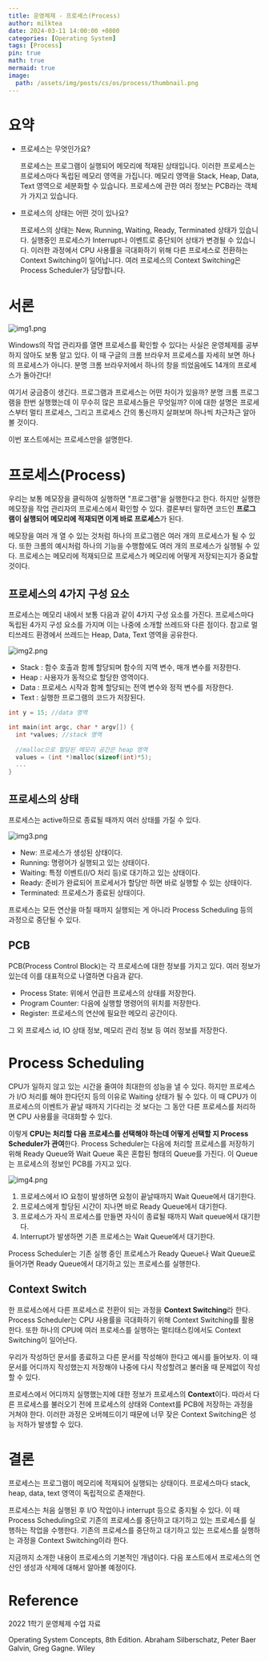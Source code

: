 ```yaml
---
title: 운영체제 - 프로세스(Process)
author: milktea
date: 2024-03-11 14:00:00 +0800
categories: [Operating System]
tags: [Process]
pin: true
math: true
mermaid: true
image:
  path: /assets/img/posts/cs/os/process/thumbnail.png
---
```

# 요약
- 프로세스는 무엇인가요?

  프로세스는 프로그램이 실행되어 메모리에 적재된 상태입니다.
  이러한 프로세스는 프로세스마다 독립된 메모리 영역을 가집니다.
  메모리 영역을 Stack, Heap, Data, Text 영역으로 세분화할 수 있습니다. 
  프로세스에 관한 여러 정보는 PCB라는 객체가 가지고 있습니다.
  
- 프로세스의 상태는 어떤 것이 있나요?

  프로세스의 상태는 New, Running, Waiting, Ready, Terminated 상태가 있습니다.
  실행중인 프로세스가 Interrupt나 이벤트로 중단되어 상태가 변경될 수 있습니다.
  이러한 과정에서 CPU 사용률을 극대화하기 위해 다른 프로세스로 전환하는 Context Switching이 일어납니다.
  여러 프로세스의 Context Switching은 Process Scheduler가 담당합니다.

# 서론

![img1.png](/assets/img/posts/cs/os/process/chrome.png)

Windows의 작업 관리자를 열면 프로세스를 확인할 수 있다는 사실은 운영체제를 공부하지 않아도 보통 알고 있다.
이 때 구글의 크롬 브라우저 프로세스를 자세히 보면 하나의 프로세스가 아니다.
분명 크롬 브라우저에서 하나의 창을 띄었음에도 14개의 프로세스가 돌아간다!

여기서 궁금증이 생긴다. 프로그램과 프로세스는 어떤 차이가 있을까?
분명 크롬 프로그램을 한번 실행했는데 이 무수히 많은 프로세스들은 무엇일까?
이에 대한 설명은 프로세스부터 멀티 프로세스, 그리고 프로세스 간의 통신까지 살펴보며 하나씩 차근차근 알아볼 것이다.

이번 포스트에서는 프로세스만을 설명한다.

# 프로세스(Process)
우리는 보통 메모장을 클릭하여 실행하면 "프로그램"을 실행한다고 한다.
하지만 실행한 메모장을 작업 관리자의 프로세스에서 확인할 수 있다.
결론부터 말하면 코드인 **프로그램이 실행되어 메모리에 적재되면 이게 바로 프로세스**가 된다.

메모장을 여러 개 열 수 있는 것처럼 하나의 프로그램은 여러 개의 프로세스가 될 수 있다.
또한 크롬의 예시처럼 하나의 기능을 수행함에도 여러 개의 프로세스가 실행될 수 있다.
프로세스는 메모리에 적재되므로 프로세스가 메모리에 어떻게 저장되는지가 중요할 것이다.

## 프로세스의 4가지 구성 요소
프로세스는 메모리 내에서 보통 다음과 같이 4가지 구성 요소를 가진다.
프로세스마다 독립된 4가지 구성 요소를 가지며 이는 나중에 소개할 쓰레드와 다른 점이다.
참고로 멀티쓰레드 환경에서 쓰레드는 Heap, Data, Text 영역을 공유한다.

![img2.png](/assets/img/posts/cs/os/process/process-component.png)

- Stack : 함수 호출과 함께 할당되며 함수의 지역 변수, 매개 변수를 저장한다.
- Heap : 사용자가 동적으로 할당한 영역이다.
- Data : 프로세스 시작과 함께 할당되는 전역 변수와 정적 변수를 저장한다.
- Text : 실행한 프로그램의 코드가 저장된다.

```c
int y = 15; //data 영역

int main(int argc, char * argv[]) {
  int *values; //stack 영역
  
  //malloc으로 할당된 메모리 공간은 heap 영역
  values = (int *)malloc(sizeof(int)*5); 
  ...
}
```

## 프로세스의 상태
프로세스는 active하므로 종료될 때까지 여러 상태를 가질 수 있다.

![img3.png](/assets/img/posts/cs/os/process/process-state.png)

- New: 프로세스가 생성된 상태이다.
- Running: 명령어가 실행되고 있는 상태이다.
- Waiting: 특정 이벤트(I/O 처리 등)로 대기하고 있는 상태이다.
- Ready: 준비가 완료되어 프로세서가 할당만 하면 바로 실행할 수 있는 상태이다.
- Terminated: 프로세스가 종료된 상태이다.

프로세스는 모든 연산을 마칠 때까지 실행되는 게 아니라 Process Scheduling 등의 과정으로 중단될 수 있다.


## PCB
PCB(Process Control Block)는 각 프로세스에 대한 정보를 가지고 있다.
여러 정보가 있는데 이를 대표적으로 나열하면 다음과 같다.

- Process State: 위에서 언급한 프로세스의 상태를 저장한다.
- Program Counter: 다음에 실행할 명령어의 위치를 저장한다.
- Register: 프로세스의 연산에 필요한 메모리 공간이다.

그 외 프로세스 id, IO 상태 정보, 메모리 관리 정보 등 여러 정보를 저장한다.

# Process Scheduling
CPU가 일하지 않고 있는 시간을 줄여야 최대한의 성능을 낼 수 있다.
하지만 프로세스가 I/O 처리를 해야 한다던지 등의 이유로 Waiting 상태가 될 수 있다.
이 때 CPU가 이 프로세스의 이벤트가 끝날 때까지 기다리는 것 보다는 그 동안 다른 프로세스를 처리하면 CPU 사용률을 극대화할 수 있다.

이렇게 **CPU는 처리할 다음 프로세스를 선택해야 하는데 어떻게 선택할 지 Process Scheduler가 관여**한다.
Process Scheduler는 다음에 처리할 프로세스를 저장하기 위해 Ready Queue와 Wait Queue 혹은 혼합된 형태의 Queue를 가진다.
이 Queue는 프로세스의 정보인 PCB를 가지고 있다.

![img4.png](/assets/img/posts/cs/os/process/process-scheduling.png)

1. 프로세스에서 IO 요청이 발생하면 요청이 끝날때까지 Wait Queue에서 대기한다.
2. 프로세스에게 할당된 시간이 지나면 바로 Ready Queue에서 대기한다.
3. 프로세스가 자식 프로세스를 만들면 자식이 종료될 때까지 Wait queue에서 대기한다.
4. Interrupt가 발생하면 기존 프로세스는 Wait Queue에서 대기한다.

Process Scheduler는 기존 실행 중인 프로세스가 Ready Queue나 Wait Queue로 들어가면 Ready Queue에서 대기하고 있는 프로세스를 실행한다.

## Context Switch
한 프로세스에서 다른 프로세스로 전환이 되는 과정을 **Context Switching**라 한다.
Process Scheduler는 CPU 사용률을 극대화하기 위해 Context Switching를 활용한다.
또한 하나의 CPU에 여러 프로세스를 실행하는 멀티태스킹에서도 Context Switching이 일어난다.

우리가 작성하던 문서를 종료하고 다른 문서를 작성해야 한다고 예시를 들어보자.
이 때 문서를 어디까지 작성했는지 저장해야 나중에 다시 작성할려고 불러올 때 문제없이 작성할 수 있다.

프로세스에서 어디까지 실행했는지에 대한 정보가 프로세스의 **Context**이다.
따라서 다른 프로세스를 불러오기 전에 프로세스의 상태와 Context를 PCB에 저장하는 과정을 거쳐야 한다.
이러한 과정은 오버헤드이기 때문에 너무 잦은 Context Switching은 성능 저하가 발생할 수 있다.


# 결론
프로세스는 프로그램이 메모리에 적재되어 실행되는 상태이다. 
프로세스마다 stack, heap, data, text 영역이 독립적으로 존재한다.

프로세스는 처음 실행된 후 I/O 작업이나 interrupt 등으로 중지될 수 있다.
이 때 Process Scheduling으로 기존의 프로세스를 중단하고 대기하고 있는 프로세스를 실행하는 작업을 수행한다.
기존의 프로세스를 중단하고 대기하고 있는 프로세스를 실행하는 과정을 Context Switching이라 한다.

지금까지 소개한 내용이 프로세스의 기본적인 개념이다.
다음 포스트에서 프로세스의 연산인 생성과 삭제에 대해서 알아볼 예정이다.


# Reference
2022 1학기 운영체제 수업 자료

Operating System Concepts, 8th Edition. Abraham Silberschatz, Peter Baer Galvin, Greg Gagne. Wiley

